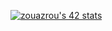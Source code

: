 [![zouazrou's 42 stats](https://badge.mediaplus.ma/colorfulwaves/zouazrou)](https://github.com/oakoudad/badge42)

